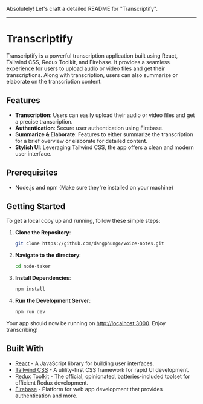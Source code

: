 Absolutely! Let's craft a detailed README for "Transcriptify". 

---

# Transcriptify

Transcriptify is a powerful transcription application built using React, Tailwind CSS, Redux Toolkit, and Firebase. It provides a seamless experience for users to upload audio or video files and get their transcriptions. Along with transcription, users can also summarize or elaborate on the transcription content.

## Features

- **Transcription**: Users can easily upload their audio or video files and get a precise transcription.
- **Authentication**: Secure user authentication using Firebase.
- **Summarize & Elaborate**: Features to either summarize the transcription for a brief overview or elaborate for detailed content.
- **Stylish UI**: Leveraging Tailwind CSS, the app offers a clean and modern user interface.

## Prerequisites

- Node.js and npm (Make sure they're installed on your machine)

## Getting Started

To get a local copy up and running, follow these simple steps:

1. **Clone the Repository**:

   ```bash
   git clone https://github.com/dangphung4/voice-notes.git
   ```

2. **Navigate to the directory**:

   ```bash
   cd node-taker
   ```

3. **Install Dependencies**:

   ```bash
   npm install
   ```

4. **Run the Development Server**:

   ```bash
   npm run dev
   ```

Your app should now be running on [http://localhost:3000](http://localhost:3000). Enjoy transcribing!

## Built With

- [React](https://reactjs.org/) - A JavaScript library for building user interfaces.
- [Tailwind CSS](https://tailwindcss.com/) - A utility-first CSS framework for rapid UI development.
- [Redux Toolkit](https://redux-toolkit.js.org/) - The official, opinionated, batteries-included toolset for efficient Redux development.
- [Firebase](https://firebase.google.com/) - Platform for web app development that provides authentication and more.

